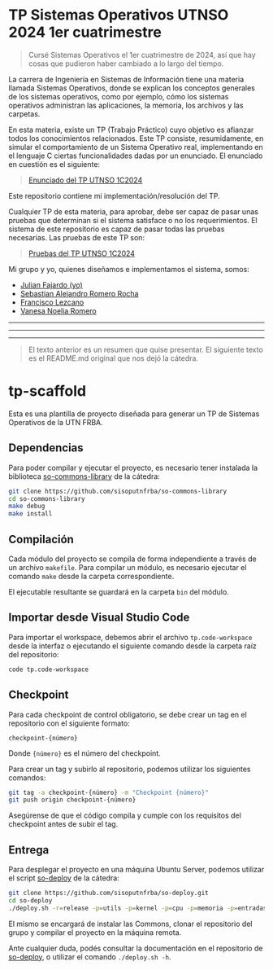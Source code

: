 # TP Sistemas Operativos UTNSO 2024 1er cuatrimestre

> Cursé Sistemas Operativos el 1er cuatrimestre de 2024, así que hay cosas que pudieron haber cambiado a lo largo del tiempo.

La carrera de Ingeniería en Sistemas de Información tiene una materia llamada Sistemas Operativos, donde se explican los conceptos generales de los sistemas operativos, como por ejemplo, cómo los sistemas operativos administran las aplicaciones, la memoria, los archivos y las carpetas.

En esta materia, existe un TP (Trabajo Práctico) cuyo objetivo es afianzar todos los conocimientos relacionados. Este TP consiste, resumidamente, en simular el comportamiento de un Sistema Operativo real, implementando en el lenguaje C ciertas funcionalidades dadas por un enunciado. El enunciado en cuestión es el siguiente:
> [Enunciado del TP UTNSO 1C2024](https://docs.google.com/document/d/1-AqFTroovEMcA1BfC2rriB5jsLE6SUa4mbcAox1rPec "Enunciado del UTNTP 1C2024")

Este repositorio contiene mi implementación/resolución del TP.

Cualquier TP de esta materia, para aprobar, debe ser capaz de pasar unas pruebas que determinan si el sistema satisface o no los requerimientos. El sistema de este repositorio es capaz de pasar todas las pruebas necesarias. Las pruebas de este TP son:
> [Pruebas del TP UTNSO 1C2024](https://docs.google.com/document/d/1XsBsJynoN5A9PTsTEaZsj0q3zsEtcnLgdAHOQ4f_4-g "Pruebas del TP UTNSO 1C2024")

Mi grupo y yo, quienes diseñamos e implementamos el sistema, somos:
- [Julian Fajardo (yo)](https://github.com/julienf04 "Julian Fajardo (yo)")
- [Sebastian Alejandro Romero Rocha](https://github.com/SebaR1 "Sebastian Alejandro Romero Rocha")
- [Francisco Lezcano](https://github.com/FranX90 "Francisco Lezcano")
- [Vanesa Noelia Romero](https://github.com/vanenromero "Vanesa Noelia Romero")


------------


------------


------------

> El texto anterior es un resumen que quise presentar. El siguiente texto es el README.md original que nos dejó la cátedra.
















# tp-scaffold

Esta es una plantilla de proyecto diseñada para generar un TP de Sistemas
Operativos de la UTN FRBA.

## Dependencias

Para poder compilar y ejecutar el proyecto, es necesario tener instalada la
biblioteca [so-commons-library] de la cátedra:

```bash
git clone https://github.com/sisoputnfrba/so-commons-library
cd so-commons-library
make debug
make install
```

## Compilación

Cada módulo del proyecto se compila de forma independiente a través de un
archivo `makefile`. Para compilar un módulo, es necesario ejecutar el comando
`make` desde la carpeta correspondiente.

El ejecutable resultante se guardará en la carpeta `bin` del módulo.

## Importar desde Visual Studio Code

Para importar el workspace, debemos abrir el archivo `tp.code-workspace` desde
la interfaz o ejecutando el siguiente comando desde la carpeta raíz del
repositorio:

```bash
code tp.code-workspace
```

## Checkpoint

Para cada checkpoint de control obligatorio, se debe crear un tag en el
repositorio con el siguiente formato:

```
checkpoint-{número}
```

Donde `{número}` es el número del checkpoint.

Para crear un tag y subirlo al repositorio, podemos utilizar los siguientes
comandos:

```bash
git tag -a checkpoint-{número} -m "Checkpoint {número}"
git push origin checkpoint-{número}
```

Asegúrense de que el código compila y cumple con los requisitos del checkpoint
antes de subir el tag.

## Entrega

Para desplegar el proyecto en una máquina Ubuntu Server, podemos utilizar el
script [so-deploy] de la cátedra:

```bash
git clone https://github.com/sisoputnfrba/so-deploy.git
cd so-deploy
./deploy.sh -r=release -p=utils -p=kernel -p=cpu -p=memoria -p=entradasalida "tp-{año}-{cuatri}-{grupo}"
```

El mismo se encargará de instalar las Commons, clonar el repositorio del grupo
y compilar el proyecto en la máquina remota.

Ante cualquier duda, podés consultar la documentación en el repositorio de
[so-deploy], o utilizar el comando `./deploy.sh -h`.

[so-commons-library]: https://github.com/sisoputnfrba/so-commons-library
[so-deploy]: https://github.com/sisoputnfrba/so-deploy
